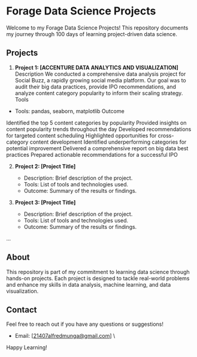 # Forage Data Science Projects

Welcome to my Forage Data Science Projects! This repository documents my journey through 100 days of learning project-driven data science.

## Projects

1. **Project 1: [ACCENTURE DATA ANALYTICS AND VISUALIZATION]**
 Description
We conducted a comprehensive data analysis project for Social Buzz, a rapidly growing social media platform. Our goal was to audit their big data practices, provide IPO recommendations, and analyze content category popularity to inform their scaling strategy.
Tools

- Tools: pandas, seaborn, matplotlib
Outcome

Identified the top 5 content categories by popularity
Provided insights on content popularity trends throughout the day
Developed recommendations for targeted content scheduling
Highlighted opportunities for cross-category content development
Identified underperforming categories for potential improvement
Delivered a comprehensive report on big data best practices
Prepared actionable recommendations for a successful IPO

2. **Project 2: [Project Title]**
    - Description: Brief description of the project.
    - Tools: List of tools and technologies used.
    - Outcome: Summary of the results or findings.

3. **Project 3: [Project Title]**
    - Description: Brief description of the project.
    - Tools: List of tools and technologies used.
    - Outcome: Summary of the results or findings.

...

## About

This repository is part of my commitment to learning data science through hands-on projects. Each project is designed to tackle real-world problems and enhance my skills in data analysis, machine learning, and data visualization.

## Contact

Feel free to reach out if you have any questions or suggestions!

- Email: [21407alfredmunga@gmail.com]
\

Happy Learning!
